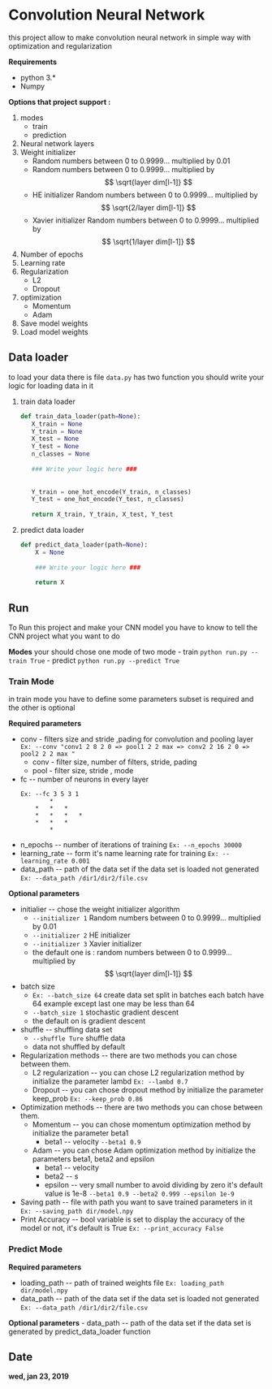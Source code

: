 
# Convolution Neural Network
this project allow to make convolution neural network in simple way with optimization and regularization 

**Requirements**
- python 3.*
- Numpy


**Options that project support :**
1. modes 
	- train 
	- prediction
2. Neural network layers
3. Weight initializer
	- Random numbers between 0 to 0.9999...   multiplied by 0.01  
	- Random numbers between 0 to 0.9999...   multiplied by   $$ \sqrt{layer dim[l-1]} $$	 
	- HE initializer  Random numbers between 0 to 0.9999...   multiplied by   $$ \sqrt{2/layer dim[l-1]} $$
	- Xavier initializer  Random numbers between 0 to 0.9999...   multiplied by   $$ \sqrt{1/layer dim[l-1]} $$
4. Number of epochs
5. Learning rate 
5. Regularization
	- L2
	- Dropout
7. optimization
	- Momentum
	-  Adam 
8. Save model weights 
9. Load model weights

## Data loader 

to load your data there is file `data.py` has two function you should write your logic for loading data in it 
	

 1. train data loader
	```py	
	def train_data_loader(path=None):
	   X_train = None
	   Y_train = None
	   X_test = None
	   Y_test = None
	   n_classes = None
	  
	   ### Write your logic here ###
	   
	   
	   Y_train = one_hot_encode(Y_train, n_classes)
	   Y_test = one_hot_encode(Y_test, n_classes)
	   
	   return X_train, Y_train, X_test, Y_test
	```

2. predict data loader
	```py
	def predict_data_loader(path=None):
	    X = None
	    
	    ### Write your logic here ###
	    
	    return X
	```
## Run
To Run this project and make your CNN model you have to know to tell the CNN project what you want to do 

**Modes**
	your should chose one mode of two mode
	- train
		`python run.py --train True`
	- predict
		`python run.py --predict True`

### Train Mode
in train mode you have to define some parameters subset is required and the other is optional 

**Required parameters**
- conv - filters size and stride ,pading for convolution and pooling layer 
	`Ex: --conv "conv1 2 8 2 0 => pool1 2 2 max => conv2 2 16 2 0 => pool2 2 2 max "`
	* conv - filter size, number of filters, stride, pading 
	* pool - filter size, stride , mode
-  fc	--   number of neurons in every layer 
	``` 
	Ex: --fc 3 5 3 1           
			*	
		*	*	*
		*	*	*	*    
		*	*	*
			*
	```
- n_epochs -- number of iterations of training 
	 `Ex: --n_epochs 30000`
- learning_rate -- form it's name learning rate for training 
	`Ex: --learning_rate 0.001`
- data_path -- path of the data set if the data set is loaded not generated 
	`Ex: --data_path /dir1/dir2/file.csv`

**Optional parameters**
- initialier -- chose the weight initializer algorithm 
	* `--initializer 1`  Random numbers between 0 to 0.9999...   multiplied by 0.01  
	* `--initializer 2`  HE initializer
	* `--initializer 3`  Xavier initializer
	* the default one is :	random numbers between 0 to 0.9999...   multiplied by   $$ \sqrt{layer dim[l-1]} $$	 
- batch size
	* `Ex: --batch_size 64` create data set split in batches each batch have 64 example except last one may be less than 64
	* `--batch_size 1` stochastic gradient descent 
	* the default on is  gradient descent 
- shuffle -- shuffling data set
	* `--shuffle Ture` shuffle data 
	* data not shuffled by default
- Regularization methods -- there are two methods you can chose between them.
	* L2 regularization -- you can chose L2 regularization method by initialize the parameter lambd
		`Ex: --lambd 0.7`
	* Dropout -- you can chose dropout method by initialize the parameter keep_prob 
		`Ex: --keep_prob 0.86`
- Optimization methods --  there are two methods you can chose between them.
	* Momentum -- you can chose momentum optimization method by initialize the parameter beta1
		* beta1 -- velocity 
		`--beta1 0.9`
	* Adam -- you can chose Adam optimization method by initialize the parameters beta1, beta2 and epsilon
		* beta1 -- velocity 
		* beta2 -- s 
		* epsilon -- very small number to avoid dividing by zero it's default value is 1e-8
		`--beta1 0.9 --beta2 0.999 --epsilon 1e-9`
- Saving path -- file with path you want to save trained parameters in it
	`Ex: --saving_path dir/model.npy`
- Print Accuracy -- bool variable is set to display the accuracy of the model or not, it's default is True
	`Ex: --print_accuracy False`



### Predict Mode
**Required parameters**
- loading_path -- path of trained weights file
	`Ex: loading_path dir/model.npy`
- data_path -- path of the data set if the data set is loaded not generated 
	`Ex: --data_path /dir1/dir2/file.csv`

**Optional parameters**
	- data_path -- path of the data set if the data set is generated by predict_data_loader function

## Date
**wed, jan 23, 2019**
